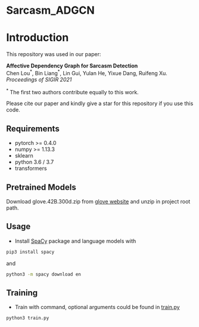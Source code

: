 # Sarcasm_ADGCN

# Introduction
This repository was used in our paper:  

**Affective Dependency Graph for Sarcasm Detection**
<br>
Chen Lou<sup>\*</sup>, Bin Liang<sup>\*</sup>, Lin Gui, Yulan He, Yixue Dang, Ruifeng Xu. *Proceedings of SIGIR 2021*

<sup>\*</sup> The first two authors contribute equally to this work.

Please cite our paper and kindly give a star for this repository if you use this code.

## Requirements
- pytorch >= 0.4.0
- numpy >= 1.13.3
- sklearn
- python 3.6 / 3.7
- transformers

## Pretrained Models
Download glove.42B.300d.zip from [glove website](https://nlp.stanford.edu/projects/glove/) and unzip in project root path.

## Usage
* Install [SpaCy](https://spacy.io/) package and language models with
```bash
pip3 install spacy
```
and
```bash
python3 -m spacy download en
```

## Training
* Train with command, optional arguments could be found in [train.py](/train.py)
```bash
python3 train.py 
```





